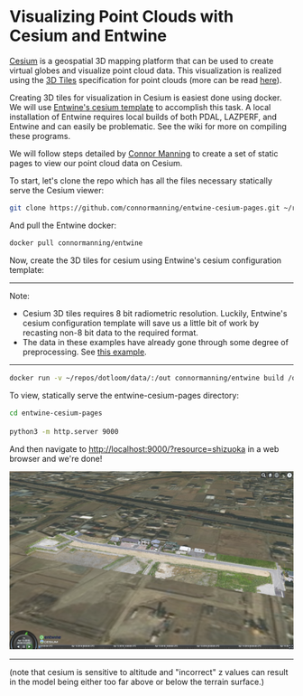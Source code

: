# Visualizing Point Clouds with Cesium and Entwine

[Cesium](https://cesiumjs.org) is a geospatial 3D mapping platform that can be used to create virtual globes and visualize point cloud data. This visualization is realized using the [3D Tiles](https://github.com/AnalyticalGraphicsInc/3d-tiles) specification for point clouds (more can be read [here]()).

Creating 3D tiles for visualization in Cesium is easiest done using docker. We will use [Entwine's cesium template](https://github.com/connormanning/entwine-cesium-pages) to accomplish this task. A local installation of Entwine requires local builds of both PDAL, LAZPERF, and Entwine and can easily be problematic. See the wiki for more on compiling these programs.

We will follow steps detailed by [Connor Manning](https://github.com/connormanning/entwine-cesium-pages) to create a set of static pages to view our point cloud data on Cesium.    

To start, let's clone the repo which has all the files necessary statically serve the Cesium viewer:

```bash
git clone https://github.com/connormanning/entwine-cesium-pages.git ~/repos/dotloom/
```

And pull the Entwine docker:

```bash
docker pull connormanning/entwine
```

Now, create the 3D tiles for cesium using Entwine's cesium configuration template:

***
Note:
  - Cesium 3D tiles requires 8 bit radiometric resolution. Luckily, Entwine's cesium configuration template will save us a little bit of work by recasting non-8 bit data to the required format.
  - The data in these examples have already gone through some degree of preprocessing. See [this example]().
***

```bash
docker run -v ~/repos/dotloom/data/:/out connormanning/entwine build /out/var/entwine/config/cesium-truncated.json -i /out/Example1/merged_clf.laz -o /out/entwine-cesium-pages/data/shizuoka

```

To view, statically serve the entwine-cesium-pages directory:

```bash
cd entwine-cesium-pages

python3 -m http.server 9000
```

And then navigate to [http://localhost:9000/?resource=shizuoka](http://localhost:9000/?resource=shizuoka) in a web browser and we're done!

![Cesium Screenshot](/Example1/screenshots/cesium.png)

***
(note that cesium is sensitive to altitude and "incorrect" z values can result in the model being either too far above or below the terrain surface.)
